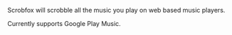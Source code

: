 Scrobfox will scrobble all the music you play on web based music players.

Currently supports Google Play Music.
